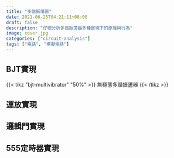 ```yaml
---
title: "多諧振蕩器"
date: 2021-06-25T04:21:11+08:00
draft: false
description: "仔細分析多諧振蕩器多種實現下的原理與行為"
image: cover.jpg
categories: ["circuit-analysis"]
tags: ["電路", "模擬電路"]
---
```


## BJT實現

{{< tikz "bjt-multivibrator" "50%" >}}
無穩態多諧振盪器
{{< /tikz >}}

## 運放實現

## 邏輯門實現

## 555定時器實現